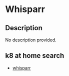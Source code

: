 # Whisparr

## Description

No description provided.

## k8 at home search

- [whisparr](https://nanne.dev/k8s-at-home-search/#/whisparr)
